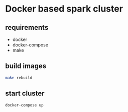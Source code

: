 # Docker based spark cluster

## requirements

* docker
* docker-compose
* make

## build images

```sh
make rebuild
```

## start cluster
```sh
docker-compose up
```